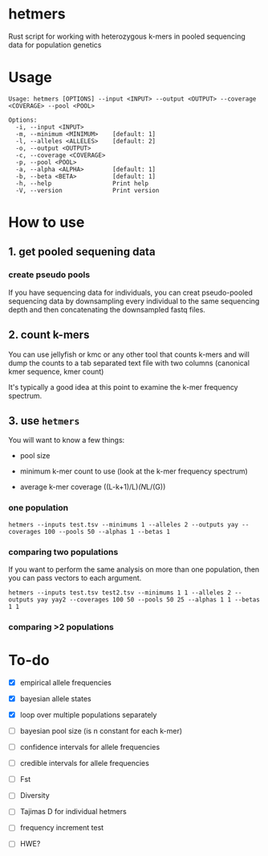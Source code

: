 # hetmers

Rust script for working with heterozygous k-mers in pooled sequencing data for population genetics

# Usage

```
Usage: hetmers [OPTIONS] --input <INPUT> --output <OUTPUT> --coverage <COVERAGE> --pool <POOL>

Options:
  -i, --input <INPUT>
  -m, --minimum <MINIMUM>    [default: 1]
  -l, --alleles <ALLELES>    [default: 2]
  -o, --output <OUTPUT>
  -c, --coverage <COVERAGE>
  -p, --pool <POOL>
  -a, --alpha <ALPHA>        [default: 1]
  -b, --beta <BETA>          [default: 1]
  -h, --help                 Print help
  -V, --version              Print version
```

# How to use

## 1. get pooled sequening data

### create pseudo pools

If you have sequencing data for individuals, you can creat pseudo-pooled sequencing data by downsampling every individual to the same sequencing depth and then concatenating the downsampled fastq files.

## 2. count k-mers

You can use jellyfish or kmc or any other tool that counts k-mers and will dump the counts to a tab separated text file with two columns (canonical kmer sequence, kmer count)

It's typically a good idea at this point to examine the k-mer frequency spectrum.

## 3. use `hetmers`

You will want to know a few things:

* pool size

* minimum k-mer count to use (look at the k-mer frequency spectrum)

* average k-mer coverage ((L-k+1)/L)*(N*L/(G))

### one population

`hetmers --inputs test.tsv --minimums 1 --alleles 2 --outputs yay --coverages 100 --pools 50 --alphas 1 --betas 1`

### comparing two populations

If you want to perform the same analysis on more than one population, then you can pass vectors to each argument.

`hetmers --inputs test.tsv test2.tsv --minimums 1 1 --alleles 2 --outputs yay yay2 --coverages 100 50 --pools 50 25 --alphas 1 1 --betas 1 1`

### comparing >2 populations

# To-do

- [x] empirical allele frequencies

- [x] bayesian allele states

- [x] loop over multiple populations separately

- [ ] bayesian pool size (is n constant for each k-mer)

- [ ] confidence intervals for allele frequencies

- [ ] credible intervals for allele frequencies

- [ ] Fst

- [ ] Diversity

- [ ] Tajimas D for individual hetmers

- [ ] frequency increment test

- [ ] HWE?
